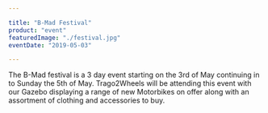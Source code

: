 ```yaml
---

title: "B-Mad Festival"
product: "event"
featuredImage: "./festival.jpg"
eventDate: "2019-05-03"

---
```


The B-Mad festival is a 3 day event starting on the 3rd of May continuing in to Sunday the 5th of May. Trago2Wheels will be attending this event with our Gazebo displaying a range of new Motorbikes on offer along with an assortment of clothing and accessories to buy.